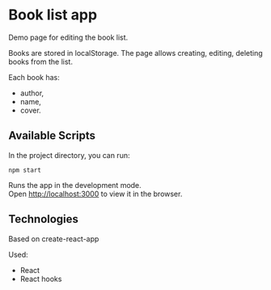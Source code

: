 # Book list app

Demo page for editing the book list. 

Books are stored in localStorage. The page allows creating, editing, deleting books from the list.

Each book has:

- author,
- name,
- cover.

## Available Scripts

In the project directory, you can run:

`npm start`

Runs the app in the development mode.\
Open [http://localhost:3000](http://localhost:3000) to view it in the browser.

## Technologies

Based on create-react-app

Used:
- React
- React hooks